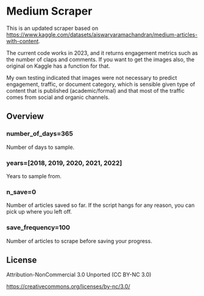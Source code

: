 # Medium Scraper

This is an updated scraper based on https://www.kaggle.com/datasets/aiswaryaramachandran/medium-articles-with-content. 

The current code works in 2023, and it returns engagement metrics such as the number of claps and comments. If you want to get the images also, the original on Kaggle has a function for that. 

My own testing indicated that images were not necessary to predict engagement, traffic, or document category, which is sensible given type of content that is published (academic/formal) and that most of the traffic comes from social and organic channels. 

## Overview

### number_of_days=365
Number of days to sample. 

### years=[2018, 2019, 2020, 2021, 2022]
Years to sample from.

### n_save=0
Number of articles saved so far. If the script hangs for any reason, you can pick up where you left off.

### save_frequency=100
Number of articles to scrape before saving your progress. 

## License

Attribution-NonCommercial 3.0 Unported (CC BY-NC 3.0)

https://creativecommons.org/licenses/by-nc/3.0/